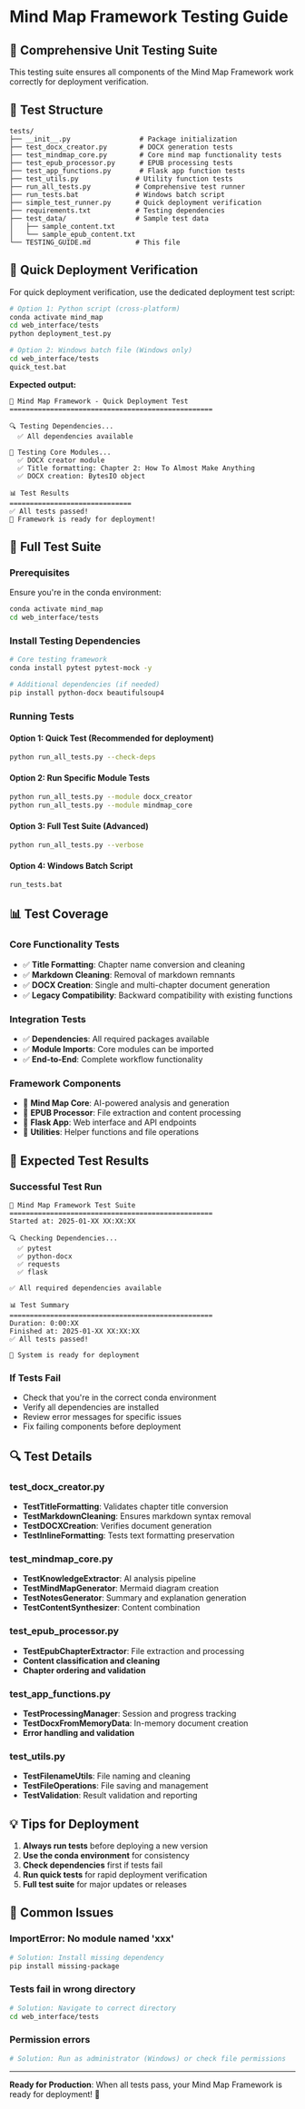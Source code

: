 # Mind Map Framework Testing Guide

## 🧪 Comprehensive Unit Testing Suite

This testing suite ensures all components of the Mind Map Framework work correctly for deployment verification.

## 📁 Test Structure

```
tests/
├── __init__.py                 # Package initialization
├── test_docx_creator.py        # DOCX generation tests
├── test_mindmap_core.py        # Core mind map functionality tests
├── test_epub_processor.py      # EPUB processing tests
├── test_app_functions.py       # Flask app function tests
├── test_utils.py              # Utility function tests
├── run_all_tests.py           # Comprehensive test runner
├── run_tests.bat              # Windows batch script
├── simple_test_runner.py      # Quick deployment verification
├── requirements.txt           # Testing dependencies
├── test_data/                 # Sample test data
│   ├── sample_content.txt
│   └── sample_epub_content.txt
└── TESTING_GUIDE.md           # This file
```

## 🚀 Quick Deployment Verification

For quick deployment verification, use the dedicated deployment test script:

```bash
# Option 1: Python script (cross-platform)
conda activate mind_map
cd web_interface/tests
python deployment_test.py

# Option 2: Windows batch file (Windows only)
cd web_interface/tests
quick_test.bat
```

**Expected output:**
```
🧪 Mind Map Framework - Quick Deployment Test
==================================================

🔍 Testing Dependencies...
  ✅ All dependencies available

🔧 Testing Core Modules...
  ✅ DOCX creator module
  ✅ Title formatting: Chapter 2: How To Almost Make Anything
  ✅ DOCX creation: BytesIO object

📊 Test Results
==============================
✅ All tests passed!
🚀 Framework is ready for deployment!
```

## 🔧 Full Test Suite

### Prerequisites

Ensure you're in the conda environment:
```bash
conda activate mind_map
cd web_interface/tests
```

### Install Testing Dependencies

```bash
# Core testing framework
conda install pytest pytest-mock -y

# Additional dependencies (if needed)
pip install python-docx beautifulsoup4
```

### Running Tests

#### Option 1: Quick Test (Recommended for deployment)
```bash
python run_all_tests.py --check-deps
```

#### Option 2: Run Specific Module Tests
```bash
python run_all_tests.py --module docx_creator
python run_all_tests.py --module mindmap_core
```

#### Option 3: Full Test Suite (Advanced)
```bash
python run_all_tests.py --verbose
```

#### Option 4: Windows Batch Script
```bash
run_tests.bat
```

## 📊 Test Coverage

### Core Functionality Tests
- ✅ **Title Formatting**: Chapter name conversion and cleaning
- ✅ **Markdown Cleaning**: Removal of markdown remnants
- ✅ **DOCX Creation**: Single and multi-chapter document generation
- ✅ **Legacy Compatibility**: Backward compatibility with existing functions

### Integration Tests
- ✅ **Dependencies**: All required packages available
- ✅ **Module Imports**: Core modules can be imported
- ✅ **End-to-End**: Complete workflow functionality

### Framework Components
- 🧪 **Mind Map Core**: AI-powered analysis and generation
- 🧪 **EPUB Processor**: File extraction and content processing
- 🧪 **Flask App**: Web interface and API endpoints
- 🧪 **Utilities**: Helper functions and file operations

## 🎯 Expected Test Results

### Successful Test Run
```
🧪 Mind Map Framework Test Suite
==================================================
Started at: 2025-01-XX XX:XX:XX

🔍 Checking Dependencies...
  ✅ pytest
  ✅ python-docx
  ✅ requests
  ✅ flask

✅ All required dependencies available

📊 Test Summary
==================================================
Duration: 0:00:XX
Finished at: 2025-01-XX XX:XX:XX
✅ All tests passed!

🚀 System is ready for deployment
```

### If Tests Fail
- Check that you're in the correct conda environment
- Verify all dependencies are installed
- Review error messages for specific issues
- Fix failing components before deployment

## 🔍 Test Details

### test_docx_creator.py
- **TestTitleFormatting**: Validates chapter title conversion
- **TestMarkdownCleaning**: Ensures markdown syntax removal
- **TestDOCXCreation**: Verifies document generation
- **TestInlineFormatting**: Tests text formatting preservation

### test_mindmap_core.py
- **TestKnowledgeExtractor**: AI analysis pipeline
- **TestMindMapGenerator**: Mermaid diagram creation
- **TestNotesGenerator**: Summary and explanation generation
- **TestContentSynthesizer**: Content combination

### test_epub_processor.py
- **TestEpubChapterExtractor**: File extraction and processing
- **Content classification and cleaning**
- **Chapter ordering and validation**

### test_app_functions.py
- **TestProcessingManager**: Session and progress tracking
- **TestDocxFromMemoryData**: In-memory document creation
- **Error handling and validation**

### test_utils.py
- **TestFilenameUtils**: File naming and cleaning
- **TestFileOperations**: File saving and management
- **TestValidation**: Result validation and reporting

## 💡 Tips for Deployment

1. **Always run tests** before deploying a new version
2. **Use the conda environment** for consistency
3. **Check dependencies** first if tests fail
4. **Run quick tests** for rapid deployment verification
5. **Full test suite** for major updates or releases

## 🚨 Common Issues

### ImportError: No module named 'xxx'
```bash
# Solution: Install missing dependency
pip install missing-package
```

### Tests fail in wrong directory
```bash
# Solution: Navigate to correct directory
cd web_interface/tests
```

### Permission errors
```bash
# Solution: Run as administrator (Windows) or check file permissions
```

---

**Ready for Production**: When all tests pass, your Mind Map Framework is ready for deployment! 🚀